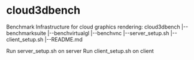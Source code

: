 # cloud3dbench
Benchmark Infrastructure for cloud graphics rendering:
cloud3dbench
|--benchmarksuite
|--benchvirtualgl
|--benchvnc
|--server_setup.sh
|--client_setup.sh
|--README.md

Run server_setup.sh on server
Run client_setup.sh on client
